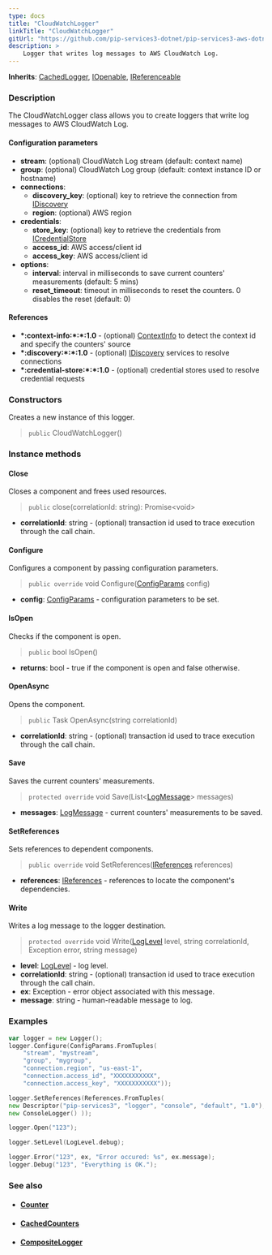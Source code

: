 ```yaml
---
type: docs
title: "CloudWatchLogger"
linkTitle: "CloudWatchLogger"
gitUrl: "https://github.com/pip-services3-dotnet/pip-services3-aws-dotnet"
description: >
    Logger that writes log messages to AWS CloudWatch Log.
---
```


**Inherits**: [CachedLogger](../../../components/log/cached_logger), [IOpenable](../../../commons/run/iopenable), [IReferenceable](../../../commons/refer/ireferenceable)

### Description

The CloudWatchLogger class allows you to create loggers that write log messages to AWS CloudWatch Log.

#### Configuration parameters
 
- **stream**: (optional) CloudWatch Log stream (default: context name)
- **group**: (optional) CloudWatch Log group (default: context instance ID or hostname)
- **connections**:                   
    - **discovery_key**: (optional) key to retrieve the connection from [IDiscovery](../../../components/connect/idiscovery)
    - **region**: (optional) AWS region
- **credentials**:    
    - **store_key**: (optional) key to retrieve the credentials from [ICredentialStore](../../../components/auth/icredential_store)
    - **access_id**: AWS access/client id
    - **access_key**: AWS access/client id
 - **options**:
    - **interval**: interval in milliseconds to save current counters' measurements (default: 5 mins)
    - **reset_timeout**: timeout in milliseconds to reset the counters. 0 disables the reset (default: 0)


#### References
- **\*:context-info:\*:\*:1.0** - (optional) [ContextInfo](../../../components/info/context_info) to detect the context id and specify the counters' source
- **\*:discovery:\*:\*:1.0** - (optional) [IDiscovery](../../../components/connect/idiscovery) services to resolve connections
- **\*:credential-store:\*:\*:1.0** - (optional) credential stores used to resolve credential requests

### Constructors
Creates a new instance of this logger.

> `public` CloudWatchLogger()


### Instance methods

#### Close
Closes a component and frees used resources.

> `public` close(correlationId: string): Promise\<void\>

- **correlationId**: string - (optional) transaction id used to trace execution through the call chain.

#### Configure
Configures a component by passing configuration parameters.

> `public override` void Configure([ConfigParams](../../../commons/config/config_params) config)

- **config**: [ConfigParams](../../../commons/config/config_params) - configuration parameters to be set.


#### IsOpen
Checks if the component is open.

> `public` bool IsOpen()

- **returns**: bool - true if the component is open and false otherwise.

#### OpenAsync
Opens the component.

> `public` Task OpenAsync(string correlationId)

- **correlationId**: string - (optional) transaction id used to trace execution through the call chain.

#### Save
Saves the current counters' measurements.

> `protected override` void Save(List<[LogMessage](../../../components/log/log_message)> messages)

- **messages**: [LogMessage](../../../components/log/log_message) - current counters' measurements to be saved.

#### SetReferences
Sets references to dependent components.

> `public override` void SetReferences([IReferences](../../../commons/refer/ireferences) references)

- **references**: [IReferences](../../../commons/refer/ireferences) - references to locate the component's dependencies.

#### Write
Writes a log message to the logger destination.

> `protected override` void Write([LogLevel](../../../components/log/log_level) level, string correlationId, Exception error, string message)

- **level**: [LogLevel](../../../components/log/log_level) - log level.
- **correlationId**: string - (optional) transaction id used to trace execution through the call chain.
- **ex**: Exception - error object associated with this message.
- **message**: string - human-readable message to log.



### Examples

```go
var logger = new Logger();
logger.Configure(ConfigParams.FromTuples(
    "stream", "mystream",
    "group", "mygroup",
    "connection.region", "us-east-1",
    "connection.access_id", "XXXXXXXXXXX",
    "connection.access_key", "XXXXXXXXXXX"));

logger.SetReferences(References.FromTuples(
new Descriptor("pip-services3", "logger", "console", "default", "1.0"), 
new ConsoleLogger() ));

logger.Open("123");

logger.SetLevel(LogLevel.debug);

logger.Error("123", ex, "Error occured: %s", ex.message);
logger.Debug("123", "Everything is OK.");
```

### See also
- #### [Counter](../../../components/count/counter)
- #### [CachedCounters](../../../components/count/cached_counters)
- #### [CompositeLogger](../../../components/log/composite_logger) 
